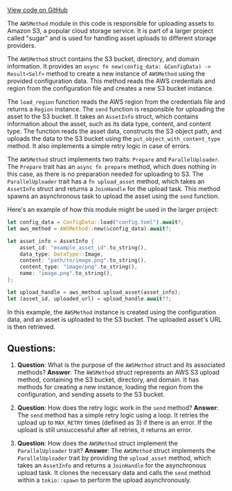 [View code on GitHub](https://github.com/metaplex-foundation/sugar/src/upload/methods/aws.rs)

The `AWSMethod` module in this code is responsible for uploading assets to Amazon S3, a popular cloud storage service. It is part of a larger project called "sugar" and is used for handling asset uploads to different storage providers.

The `AWSMethod` struct contains the S3 bucket, directory, and domain information. It provides an `async fn new(config_data: &ConfigData) -> Result<Self>` method to create a new instance of `AWSMethod` using the provided configuration data. This method reads the AWS credentials and region from the configuration file and creates a new S3 bucket instance.

The `load_region` function reads the AWS region from the credentials file and returns a `Region` instance. The `send` function is responsible for uploading the asset to the S3 bucket. It takes an `AssetInfo` struct, which contains information about the asset, such as its data type, content, and content type. The function reads the asset data, constructs the S3 object path, and uploads the data to the S3 bucket using the `put_object_with_content_type` method. It also implements a simple retry logic in case of errors.

The `AWSMethod` struct implements two traits: `Prepare` and `ParallelUploader`. The `Prepare` trait has an `async fn prepare` method, which does nothing in this case, as there is no preparation needed for uploading to S3. The `ParallelUploader` trait has a `fn upload_asset` method, which takes an `AssetInfo` struct and returns a `JoinHandle` for the upload task. This method spawns an asynchronous task to upload the asset using the `send` function.

Here's an example of how this module might be used in the larger project:

```rust
let config_data = ConfigData::load("config.toml").await?;
let aws_method = AWSMethod::new(&config_data).await?;

let asset_info = AssetInfo {
    asset_id: "example_asset_id".to_string(),
    data_type: DataType::Image,
    content: "path/to/image.png".to_string(),
    content_type: "image/png".to_string(),
    name: "image.png".to_string(),
};

let upload_handle = aws_method.upload_asset(asset_info);
let (asset_id, uploaded_url) = upload_handle.await??;
```

In this example, the `AWSMethod` instance is created using the configuration data, and an asset is uploaded to the S3 bucket. The uploaded asset's URL is then retrieved.
## Questions: 
 1. **Question**: What is the purpose of the `AWSMethod` struct and its associated methods?
   **Answer**: The `AWSMethod` struct represents an AWS S3 upload method, containing the S3 bucket, directory, and domain. It has methods for creating a new instance, loading the region from the configuration, and sending assets to the S3 bucket.

2. **Question**: How does the retry logic work in the `send` method?
   **Answer**: The `send` method has a simple retry logic using a loop. It retries the upload up to `MAX_RETRY` times (defined as 3) if there is an error. If the upload is still unsuccessful after all retries, it returns an error.

3. **Question**: How does the `AWSMethod` struct implement the `ParallelUploader` trait?
   **Answer**: The `AWSMethod` struct implements the `ParallelUploader` trait by providing the `upload_asset` method, which takes an `AssetInfo` and returns a `JoinHandle` for the asynchronous upload task. It clones the necessary data and calls the `send` method within a `tokio::spawn` to perform the upload asynchronously.